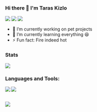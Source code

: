 ### Hi there 👋 I'm Taras Kizlo

[![](https://img.shields.io/badge/-@iamprovidence-%23181717?style=for-the-badge&logo=github)](https://github.com/iamprovidence)
[![](https://img.shields.io/badge/-Taras%20Kizlo-blue?style=for-the-badge&logo=Linkedin&logoColor=white&link=https://www.linkedin.com/in/taras-kizlo-b5907518b/)](https://www.linkedin.com/in/taras-kizlo-b5907518b/)
[![](https://img.shields.io/badge/-@iamprovidence-%23181717?style=for-the-badge&logo=medium)](https://medium.com/@iamprovidence)

- 🔭 I’m currently working on pet projects
- 🌱 I’m currently learning everything :satisfied:
- ⚡ Fun fact: Fire indeed hot

### Stats

![](https://github-readme-stats.vercel.app/api?username=iamprovidence&show_icons=true&hide=contribs,stars&title_color=2F374F&icon_color=2F374F&text_color=7B89B0)

### Languages and Tools:

<img align="left" src="https://img.shields.io/badge/c%23%20-%23239120.svg?&style=for-the-badge&logo=c-sharp&logoColor=white"/>
<img align="left" src="https://img.shields.io/badge/angular%20-%23DD0031.svg?&style=for-the-badge&logo=angular&logoColor=white"/>

<br/>
<br/>

![](https://github-readme-stats.vercel.app/api/top-langs/?username=iamprovidence&layout=compact&title_color=2F374F)
